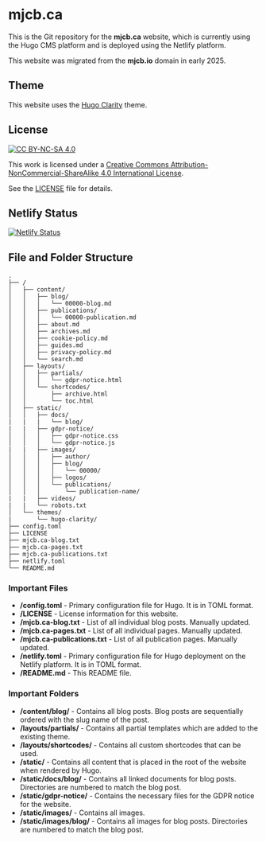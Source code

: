 # mjcb.ca #

This is the Git repository for the **mjcb.ca** website, which is currently using the Hugo CMS platform and is deployed using the Netlify platform.

This website was migrated from the **mjcb.io** domain in early 2025.

## Theme ##

This website uses the [Hugo Clarity](https://github.com/chipzoller/hugo-clarity) theme.

## License ##

[![CC BY-NC-SA 4.0][cc-by-nc-sa-shield]][cc-by-nc-sa]

This work is licensed under a [Creative Commons Attribution-NonCommercial-ShareAlike 4.0 International License][cc-by-nc-sa].

[cc-by-nc-sa]: http://creativecommons.org/licenses/by-nc-sa/4.0/
[cc-by-nc-sa-image]: https://licensebuttons.net/l/by-nc-sa/4.0/88x31.png
[cc-by-nc-sa-shield]: https://img.shields.io/badge/License-CC%20BY--NC--SA%204.0-lightgrey.svg

See the [LICENSE](https://github.com/matthew-tfs/mjcb.ca/blob/main/LICENSE) file for details.

## Netlify Status ##

[![Netlify Status](https://api.netlify.com/api/v1/badges/7c471c8a-2c89-4556-93c0-95b78d5bc9e0/deploy-status)](https://app.netlify.com/sites/mjcbca/deploys)

## File and Folder Structure ##

```
.
├── /
│   ├── content/
│   │   ├── blog/
│   │   │   └── 00000-blog.md
│   │   ├── publications/
│   │   │   └── 00000-publication.md
│   │   ├── about.md
│   │   ├── archives.md
│   │   ├── cookie-policy.md
│   │   ├── guides.md
│   │   ├── privacy-policy.md
│   │   └── search.md
│   ├── layouts/
│   │   ├── partials/
│   │   │   └── gdpr-notice.html
│   │   └── shortcodes/
│   │       ├── archive.html
│   │       └── toc.html
│   ├── static/
│   │   ├── docs/
|   |   |   └── blog/
|   |   ├── gdpr-notice/
│   │   │   ├── gdpr-notice.css
│   │   │   └── gdpr-notice.js
|   |   ├── images/
│   │   │   ├── author/
│   │   │   ├── blog/
│   │   │   │   └── 00000/
│   │   │   ├── logos/
│   │   │   └── publications/
│   │   │       └── publication-name/
|   |   ├── videos/
|   |   └── robots.txt
│   └── themes/
|       └── hugo-clarity/
├── config.toml
├── LICENSE
├── mjcb.ca-blog.txt
├── mjcb.ca-pages.txt
├── mjcb.ca-publications.txt
├── netlify.toml
└── README.md
```

### Important Files ###

* **/config.toml** - Primary configuration file for Hugo. It is in TOML format.
* **/LICENSE** - License information for this website.
* **/mjcb.ca-blog.txt** - List of all individual blog posts. Manually updated.
* **/mjcb.ca-pages.txt** - List of all individual pages. Manually updated.
* **/mjcb.ca-publications.txt** - List of all publication pages. Manually updated.
* **/netlify.toml** - Primary configuration file for Hugo deployment on the Netlify platform. It is in TOML format.
* **/README.md** - This README file.

### Important Folders ###

* **/content/blog/** - Contains all blog posts. Blog posts are sequentially ordered with the slug name of the post.
* **/layouts/partials/** - Contains all partial templates which are added to the existing theme.
* **/layouts/shortcodes/** - Contains all custom shortcodes that can be used.
* **/static/** - Contains all content that is placed in the root of the website when rendered by Hugo.
* **/static/docs/blog/** - Contains all linked documents for blog posts. Directories are numbered to match the blog post.
* **/static/gdpr-notice/** - Contains the necessary files for the GDPR notice for the website.
* **/static/images/** - Contains all images.
* **/static/images/blog/** - Contains all images for blog posts. Directories are numbered to match the blog post.
